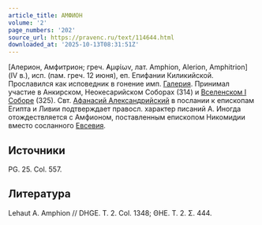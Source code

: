 ```yaml
---
article_title: АМФИОН
volume: '2'
page_numbers: '202'
source_url: https://pravenc.ru/text/114644.html
downloaded_at: '2025-10-13T08:31:51Z'
---
```


[Алерион, Амфитрион; греч. ̓Αμφίων, лат. Amphion, Alerion, Amphitrion] (IV в.), исп. (пам. греч. 12 июня), еп. Епифании Киликийской. Прославился как исповедник в гонение имп. [Галерия](https://pravenc.ru/text/Галерий.html). Принимал участие в Анкирском, Неокесарийском Соборах (314) и [Вселенском I Соборе](<https://pravenc.ru/text/Вселенском I Соборе.html>) (325). Свт. [Афанасий Александрийский](<https://pravenc.ru/text/Афанасий Александрийский.html>) в послании к епископам Египта и Ливии подтверждает правосл. характер писаний А. Иногда отождествляется с Амфионом, поставленным епископом Никомидии вместо сосланного [Евсевия](https://pravenc.ru/text/Евсевий.html).

## Источники

PG. 25. Col. 557.

## Литература

Lehaut A. Amphion // DHGE. T. 2. Col. 1348; ΘΗΕ. Τ. 2. Σ. 444.
